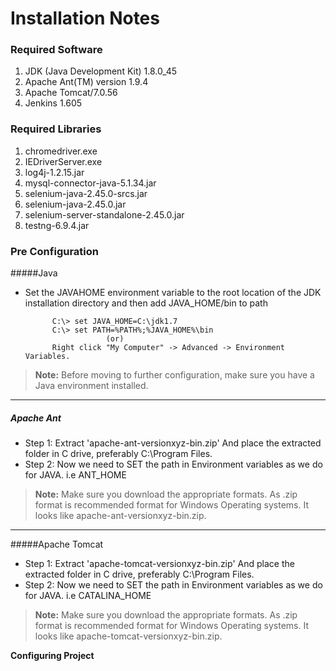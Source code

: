 # Installation Notes 

### Required Software
1. JDK (Java Development Kit) 1.8.0_45
1. Apache Ant(TM) version 1.9.4
1. Apache Tomcat/7.0.56
1. Jenkins 1.605

### Required Libraries
1. chromedriver.exe
1. IEDriverServer.exe
1. log4j-1.2.15.jar
1. mysql-connector-java-5.1.34.jar
1. selenium-java-2.45.0-srcs.jar
1. selenium-java-2.45.0.jar
1. selenium-server-standalone-2.45.0.jar
1. testng-6.9.4.jar

### Pre Configuration

#####Java

- Set the JAVAHOME environment variable to the root location of the JDK installation directory and then add JAVA_HOME/bin to path
	
			C:\> set JAVA_HOME=C:\jdk1.7
			C:\> set PATH=%PATH%;%JAVA_HOME%\bin
						(or)
			Right click "My Computer" -> Advanced -> Environment Variables.
			
> **Note:** Before moving to further configuration, make sure you have a Java environment installed.
						
----------

##### Apache Ant

   - Step 1: Extract 'apache-ant-versionxyz-bin.zip' And place the extracted folder in C drive, preferably C:\Program Files.
   - Step 2: Now we need to SET the path in Environment variables as we do for JAVA. i.e ANT_HOME

> **Note:**  Make sure you download the appropriate formats. As .zip format is recommended format for Windows Operating systems. 
		     It looks like apache-ant-versionxyz-bin.zip.
		    

----------

#####Apache Tomcat

   - Step 1: Extract 'apache-tomcat-versionxyz-bin.zip' And place the extracted folder in C drive, preferably C:\Program Files.
   - Step 2: Now we need to SET the path in Environment variables as we do for JAVA. i.e CATALINA_HOME 

> **Note:**  Make sure you download the appropriate formats. As .zip format is recommended format for Windows Operating systems. 
		     It looks like apache-tomcat-versionxyz-bin.zip.
	 	


**Configuring Project**

